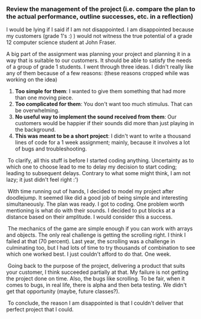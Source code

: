 ### Review the management of the project (i.e. compare the plan to the actual performance, outline successes, etc. in a reflection)

I would be lying if I said if I am not disappointed. I am disappointed because my customers (grade 1's :) ) would not witness the true potential of a grade 12 computer science student at John Fraser. 

A big part of the assignment was planning your project and planning it in a way that is suitable to our customers. It should be able to satisfy the needs of a group of grade 1 students. I went through three ideas. I didn't really like any of them because of a few reasons: (these reasons cropped while was working on the idea)

1. **Too simple for them**: I wanted to give them something that had more than one moving piece. 
2. **Too complicated for them**: You don't want too much stimulus. That can be overwhelming.
3. **No useful way to implement the sound received from them**: Our customers would be happier if their sounds did more than just playing in the background.
4. **This was meant to be a short project**: I didn't want to write a thousand lines of code for a 1 week assignment; mainly, because it involves a lot of bugs and troubleshooting. 



​	To clarify, all this stuff is before I started coding anything. Uncertainty as to which one to choose lead to me to delay my decision to start coding; leading to subsequent delays. Contrary to what some might think, I am not lazy; it just didn't feel right :')

​	With time running out of hands, I decided to model my project after doodlejump. It seemed like did a good job of being simple and interesting simultaneously. The plan was ready. I got to coding. One problem worth mentioning is what do with their sounds. I decided to put blocks at a distance based on their amplitude. I would consider this a success. 

​	The mechanics of the game are simple enough if you can work with arrays and objects. The only real challenge is getting the scrolling right. I think I failed at that (70 percent). Last year, the scrolling was a challenge in culminating too, but I had lots of time to try thousands of combination to see which one worked best. I just couldn't afford to do that. One week. 

​	Going back to the purpose of the project, delivering a product that suits your customer, I think succeeded partially at that. My failure is not getting the project done on time. Also, the bugs like scrolling. To be fair, when it comes to bugs, in real life, there is alpha and then beta testing. We didn't get that opportunity (maybe, future classes?). 

​	To conclude, the reason I am disappointed is that I couldn't deliver that perfect project that I could. 